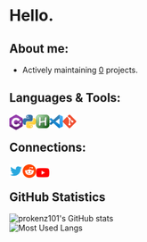# Hello.

## About me:
- Actively maintaining [0](https://github.com/prokenz101?tab=repositories) projects.

## Languages & Tools:
[<img align="left" alt="C#" width="24px" src="https://github.com/prokenz101/prokenz101/blob/main/media/csharp.png"/>](https://docs.microsoft.com/en-us/dotnet/csharp/)
[<img align="left" alt="Python" width="24px" src="https://github.com/prokenz101/prokenz101/blob/main/media/python.png"/>](https://python.org/)
[<img align="left" alt="AutoHotkey" width="24px" src="https://github.com/prokenz101/prokenz101/blob/main/media/autohotkey.png"/>](https://autohotkey.com/)
[<img align="left" alt="Visual Studio Code" width="24px" src="https://github.com/prokenz101/prokenz101/blob/main/media/vscode.png" />](https://code.visualstudio.com/)
[<img align="left" alt="Git" width="24px" src="https://github.com/prokenz101/prokenz101/blob/main/media/git.png"/>](https://git-scm.com/)

<br />

## Connections:
[<img align="left" alt="Twitter" width="24px" src="https://github.com/prokenz101/prokenz101/blob/main/media/twitter.png"/>](https://twitter.com/prokenz101)
[<img align="left" alt="Reddit" width="24px" src="https://github.com/prokenz101/prokenz101/blob/main/media/reddit.png"/>](https://www.reddit.com/user/prokenz101)
[<img align="left" alt="YouTube" width="24px" src="https://github.com/prokenz101/prokenz101/blob/main/media/youtube.png"/>](https://www.youtube.com/channel/UCMuYby0UV0KBxIh9YgyMX2g)

<br />

## GitHub Statistics
![prokenz101's GitHub stats](https://github-readme-stats.vercel.app/api?username=prokenz101&show_icons=true)
<br />
![Most Used Langs](https://github-readme-stats.vercel.app/api/top-langs/?username=prokenz101&layout=compact)
